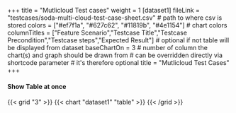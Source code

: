 +++
title = "Mutlicloud Test cases"
weight = 1
[dataset1]
  fileLink = "testcases/soda-multi-cloud-test-case-sheet.csv" # path to where csv is stored
  colors = ["#ef7f1a", "#627c62", "#11819b", "#4e1154"] # chart colors
  columnTitles = ["Feature Scenario","Testcase Title","Testcase Precondition","Testcase steps","Expected Result"] # optional if not table will be displayed from dataset
  baseChartOn = 3 # number of column the chart(s) and graph should be drawn from # can be overridden directly via shortcode parameter # it's therefore optional
  title = "Mutlicloud Test Cases"
+++

#### __Show Table at once__


{{< grid "3" >}}
  {{< chart "dataset1" "table" >}}
{{< /grid >}}


